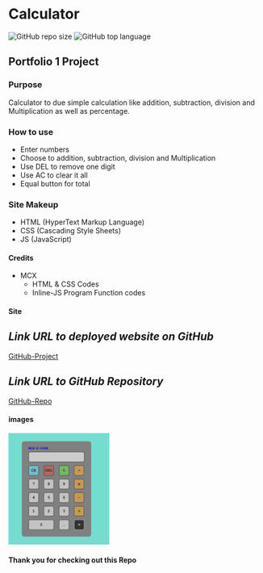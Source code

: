 # Calculator
![GitHub repo size](https://img.shields.io/github/repo-size/Maxamed-NCX/Calculator)
![GitHub top language](https://img.shields.io/github/languages/top/Maxamed-NCX/Calculator)

## Portfolio 1 Project

### Purpose

Calculator to due simple calculation like addition, subtraction, division and Multiplication as well as percentage.  

### How to use

- Enter numbers
- Choose to addition, subtraction, division and Multiplication
- Use DEL to remove one digit
- Use AC to clear it all
- Equal button for total 

### Site Makeup

- HTML (HyperText Markup Language)
- CSS (Cascading Style Sheets)
- JS (JavaScript)

#### Credits

- MCX
  - HTML & CSS  Codes
  - Inline-JS Program Function codes

#### Site

## **_Link URL to deployed website on GitHub_**
[GitHub-Project](https://Maxamed-NCX.github.io/Calculator/)


## **_Link URL to GitHub Repository_**

[GitHub-Repo](https://github.com/Maxamed-NCX/Calculator)

#### images


<img width="200" alt=" 1st Image" src="https://raw.githubusercontent.com/MCXBootCampUMN/Calculator/main/calculator.png">


#### Thank you for checking out this Repo
